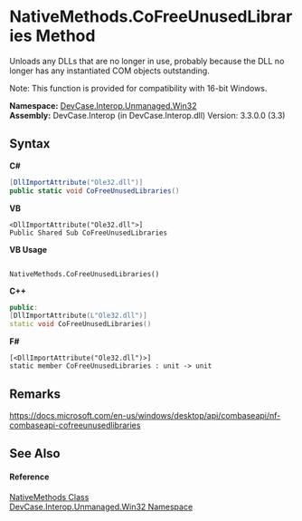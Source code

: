 # NativeMethods.CoFreeUnusedLibraries Method 
 

Unloads any DLLs that are no longer in use, probably because the DLL no longer has any instantiated COM objects outstanding. 

 Note: This function is provided for compatibility with 16-bit Windows.

**Namespace:**&nbsp;<a href="N_DevCase_Interop_Unmanaged_Win32">DevCase.Interop.Unmanaged.Win32</a><br />**Assembly:**&nbsp;DevCase.Interop (in DevCase.Interop.dll) Version: 3.3.0.0 (3.3)

## Syntax

**C#**<br />
``` C#
[DllImportAttribute("Ole32.dll")]
public static void CoFreeUnusedLibraries()
```

**VB**<br />
``` VB
<DllImportAttribute("Ole32.dll">]
Public Shared Sub CoFreeUnusedLibraries
```

**VB Usage**<br />
``` VB Usage

NativeMethods.CoFreeUnusedLibraries()
```

**C++**<br />
``` C++
public:
[DllImportAttribute(L"Ole32.dll")]
static void CoFreeUnusedLibraries()
```

**F#**<br />
``` F#
[<DllImportAttribute("Ole32.dll")>]
static member CoFreeUnusedLibraries : unit -> unit 

```


## Remarks
<a href="https://docs.microsoft.com/en-us/windows/desktop/api/combaseapi/nf-combaseapi-cofreeunusedlibraries" target="_blank">https://docs.microsoft.com/en-us/windows/desktop/api/combaseapi/nf-combaseapi-cofreeunusedlibraries</a>

## See Also


#### Reference
<a href="T_DevCase_Interop_Unmanaged_Win32_NativeMethods">NativeMethods Class</a><br /><a href="N_DevCase_Interop_Unmanaged_Win32">DevCase.Interop.Unmanaged.Win32 Namespace</a><br />